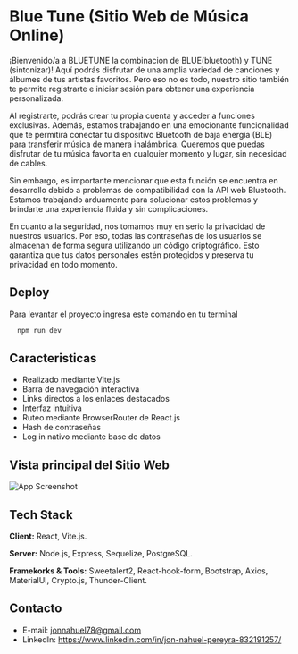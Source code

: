 
# Blue Tune (Sitio Web de Música Online)

¡Bienvenido/a a BLUETUNE la combinacion de BLUE(bluetooth) y TUNE (sintonizar)! Aquí podrás disfrutar de una amplia variedad de canciones y álbumes de tus artistas favoritos. Pero eso no es todo, nuestro sitio también te permite registrarte e iniciar sesión para obtener una experiencia personalizada.

Al registrarte, podrás crear tu propia cuenta y acceder a funciones exclusivas. Además, estamos trabajando en una emocionante funcionalidad que te permitirá conectar tu dispositivo Bluetooth de baja energía (BLE) para transferir música de manera inalámbrica. Queremos que puedas disfrutar de tu música favorita en cualquier momento y lugar, sin necesidad de cables.

Sin embargo, es importante mencionar que esta función se encuentra en desarrollo debido a problemas de compatibilidad con la API web Bluetooth. Estamos trabajando arduamente para solucionar estos problemas y brindarte una experiencia fluida y sin complicaciones.

En cuanto a la seguridad, nos tomamos muy en serio la privacidad de nuestros usuarios. Por eso, todas las contraseñas de los usuarios se almacenan de forma segura utilizando un código criptográfico. Esto garantiza que tus datos personales estén protegidos y preserva tu privacidad en todo momento.




## Deploy

Para levantar el proyecto ingresa este comando en tu terminal

```bash
  npm run dev
```


## Caracteristicas

- Realizado mediante Vite.js
- Barra de navegación interactiva
- Links directos a los enlaces destacados
- Interfaz intuitiva
- Ruteo mediante BrowserRouter de React.js
- Hash de contraseñas
- Log in nativo mediante base de datos



## Vista principal del Sitio Web

![App Screenshot](https://scontent.feze12-1.fna.fbcdn.net/v/t39.30808-6/352154657_994680571532368_8361592377875902282_n.jpg?_nc_cat=101&ccb=1-7&_nc_sid=730e14&_nc_ohc=MnT7FuYUR3kAX86mdV_&_nc_ht=scontent.feze12-1.fna&oh=00_AfD2nAR8d4A-gsLNAL5T-XSdc-DcYlPYpUWAaHmqQFpwaA&oe=6481DF08)


## Tech Stack

**Client:** React, Vite.js. 

**Server:** Node.js, Express, Sequelize, PostgreSQL.

**Framekorks & Tools:** Sweetalert2, React-hook-form, Bootstrap, Axios, MaterialUI, Crypto.js, Thunder-Client.


## Contacto

- E-mail: jonnahuel78@gmail.com
- LinkedIn: https://www.linkedin.com/in/jon-nahuel-pereyra-832191257/


